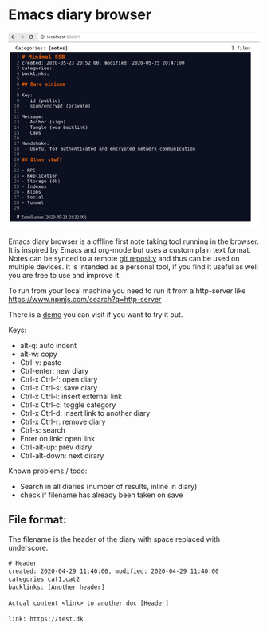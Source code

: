# Emacs diary browser

![Screenshot of emacs diary browser][screenshot]

Emacs diary browser is a offline first note taking tool running in the
browser. It is inspired by Emacs and org-mode but uses a custom plain
text format. Notes can be synced to a remote [git
reposity](https://people.iola.dk/arj/2020/04/28/gitea-and-cors/) and
thus can be used on multiple devices. It is intended as a personal
tool, if you find it useful as well you are free to use and improve
it.

To run from your local machine you need to run it from a http-server
like https://www.npmjs.com/search?q=http-server

There is a [demo](https://between-two-worlds.dk/emacs-diary-browser/)
you can visit if you want to try it out.

Keys:
 - alt-q:          auto indent
 - alt-w:          copy
 - Ctrl-y:         paste
 - Ctrl-enter:     new diary
 - Ctrl-x Ctrl-f:  open diary
 - Ctrl-x Ctrl-s:  save diary
 - Ctrl-x Ctrl-l:  insert external link
 - Ctrl-x Ctrl-c:  toggle category
 - Ctrl-x Ctrl-d:  insert link to another diary
 - Ctrl-x Ctrl-r:  remove diary
 - Ctrl-s:         search
 - Enter on link:  open link
 - Ctrl-alt-up:    prev diary
 - Ctrl-alt-down:  next dirary

Known problems / todo:
 - Search in all diaries (number of results, inline in diary)
 - check if filename has already been taken on save

## File format:

The filename is the header of the diary with space replaced with underscore.

```
# Header
created: 2020-04-29 11:40:00, modified: 2020-04-29 11:40:00
categories cat1,cat2
backlinks: [Another header]

Actual content <link> to another doc [Header]

link: https://test.dk
```

[screenshot]: assets/screenshot.jpg
